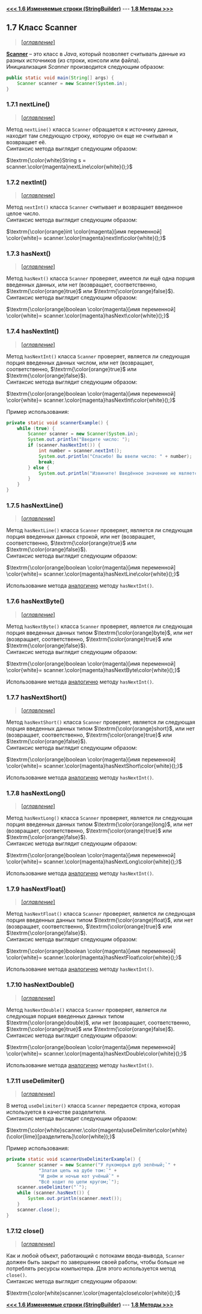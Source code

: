 [**<<< 1.6 Изменяемые строки (StringBuilder)**](/conspect/01_06.md/#16-изменяемые-строки-stringbuilder) ---
[**1.8 Методы >>>**](/conspect/01_08.md/#18-методы)

## 1.7 Класс Scanner

> [[_оглавление_]](../README.md/#17-класс-scanner)

[**Scanner**](/conspect/definitions.md/#s) – это класс в _Java_, который позволяет считывать данные из разных источников
(из строки, консоли или файла).  
Инициализация _Scanner_ производится следующим образом:

```java
public static void main(String[] args) {
    Scanner scanner = new Scanner(System.in);
}
```

### 1.7.1 nextLine()

> [[_оглавление_]](../README.md/#17-класс-scanner)

Метод `nextLine()` класса `Scanner` обращается к источнику данных, находит там следующую строку, которую он еще не
считывал и возвращает её.  
Синтаксис метода выглядит следующим образом:

$\textrm{\color{white}String s = scanner.\color{magenta}nextLine\color{white}();}$

### 1.7.2 nextInt()

> [[_оглавление_]](../README.md/#17-класс-scanner)

Метод `nextInt()` класса `Scanner` считывает и возвращает введенное целое число.  
Синтаксис метода выглядит следующим образом:

$\textrm{\color{orange}int \color{magenta}[имя переменной]
\color{white}= scanner.\color{magenta}nextInt\color{white}();}$

### 1.7.3 hasNext()

> [[_оглавление_]](../README.md/#17-класс-scanner)

Метод `hasNext()` класса `Scanner` проверяет, имеется ли ещё одна порция введенных данных, или нет (возвращает,
соответственно, $\textrm{\color{orange}true}$ или $\textrm{\color{orange}false}$).  
Синтаксис метода выглядит следующим образом:

$\textrm{\color{orange}boolean \color{magenta}[имя переменной]
\color{white}= scanner.\color{magenta}hasNext\color{white}();}$

### 1.7.4 hasNextInt()

> [[_оглавление_]](../README.md/#17-класс-scanner)

Метод `hasNextInt()` класса `Scanner` проверяет, является ли следующая порция введенных данных числом, или нет 
(возвращает, соответственно, $\textrm{\color{orange}true}$ или $\textrm{\color{orange}false}$).  
Синтаксис метода выглядит следующим образом:

$\textrm{\color{orange}boolean \color{magenta}[имя переменной]
\color{white}= scanner.\color{magenta}hasNextInt\color{white}();}$

Пример использования:

```java
private static void scannerExample() {
    while (true) {
        Scanner scanner = new Scanner(System.in);
        System.out.println("Введите число: ");
        if (scanner.hasNextInt()) {
            int number = scanner.nextInt();
            System.out.println("Спасибо! Вы ввели число: " + number);
            break;
        } else {
            System.out.println("Извините! Введённое значение не является числом. Пожалуйста, попробуйте снова.");
        }
    }
}
```

### 1.7.5 hasNextLine()

> [[_оглавление_]](../README.md/#17-класс-scanner)

Метод `hasNextLine()` класса `Scanner` проверяет, является ли следующая порция введенных данных строкой, или нет 
(возвращает, соответственно, $\textrm{\color{orange}true}$ или $\textrm{\color{orange}false}$).  
Синтаксис метода выглядит следующим образом:

$\textrm{\color{orange}boolean \color{magenta}[имя переменной]
\color{white}= scanner.\color{magenta}hasNextLine\color{white}();}$

Использование метода [аналогично](#174-hasnextint) методу `hasNextInt()`.

### 1.7.6 hasNextByte()

> [[_оглавление_]](../README.md/#17-класс-scanner)

Метод `hasNextByte()` класса `Scanner` проверяет, является ли следующая порция введенных данных типом 
$\textrm{\color{orange}byte}$, или нет (возвращает, соответственно, $\textrm{\color{orange}true}$ или 
$\textrm{\color{orange}false}$).  
Синтаксис метода выглядит следующим образом:

$\textrm{\color{orange}boolean \color{magenta}[имя переменной]
\color{white}= scanner.\color{magenta}hasNextByte\color{white}();}$

Использование метода [аналогично](#174-hasnextint) методу `hasNextInt()`.

### 1.7.7 hasNextShort()

> [[_оглавление_]](../README.md/#17-класс-scanner)

Метод `hasNextShort()` класса `Scanner` проверяет, является ли следующая порция введенных данных типом 
$\textrm{\color{orange}short}$, или нет (возвращает, соответственно, $\textrm{\color{orange}true}$ или 
$\textrm{\color{orange}false}$).  
Синтаксис метода выглядит следующим образом:

$\textrm{\color{orange}boolean \color{magenta}[имя переменной]
\color{white}= scanner.\color{magenta}hasNextShort\color{white}();}$

Использование метода [аналогично](#174-hasnextint) методу `hasNextInt()`.

### 1.7.8 hasNextLong()

> [[_оглавление_]](../README.md/#17-класс-scanner)

Метод `hasNextLong()` класса `Scanner` проверяет, является ли следующая порция введенных данных типом 
$\textrm{\color{orange}long}$, или нет (возвращает, соответственно, $\textrm{\color{orange}true}$ или 
$\textrm{\color{orange}false}$).  
Синтаксис метода выглядит следующим образом:

$\textrm{\color{orange}boolean \color{magenta}[имя переменной]
\color{white}= scanner.\color{magenta}hasNextLong\color{white}();}$

Использование метода [аналогично](#174-hasnextint) методу `hasNextInt()`.

### 1.7.9 hasNextFloat()

> [[_оглавление_]](../README.md/#17-класс-scanner)

Метод `hasNextFloat()` класса `Scanner` проверяет, является ли следующая порция введенных данных типом 
$\textrm{\color{orange}float}$, или нет (возвращает, соответственно, $\textrm{\color{orange}true}$ или 
$\textrm{\color{orange}false}$).  
Синтаксис метода выглядит следующим образом:

$\textrm{\color{orange}boolean \color{magenta}[имя переменной]
\color{white}= scanner.\color{magenta}hasNextFloat\color{white}();}$

Использование метода [аналогично](#174-hasnextint) методу `hasNextInt()`.

### 1.7.10 hasNextDouble()

> [[_оглавление_]](../README.md/#17-класс-scanner)

Метод `hasNextDouble()` класса `Scanner` проверяет, является ли следующая порция введенных данных типом 
$\textrm{\color{orange}double}$, или нет (возвращает, соответственно, $\textrm{\color{orange}true}$ или 
$\textrm{\color{orange}false}$).  
Синтаксис метода выглядит следующим образом:

$\textrm{\color{orange}boolean \color{magenta}[имя переменной]
\color{white}= scanner.\color{magenta}hasNextDouble\color{white}();}$

Использование метода [аналогично](#174-hasnextint) методу `hasNextInt()`.

### 1.7.11 useDelimiter()

> [[_оглавление_]](../README.md/#17-класс-scanner)

В метод `useDelimiter()` класса `Scanner` передается строка, которая используется в качестве разделителя.  
Синтаксис метода выглядит следующим образом:

$\textrm{\color{white}scanner.\color{magenta}useDelimiter\color{white}(\color{lime}[разделитель]\color{white});}$

Пример использования:

```java
private static void scannerUseDelimiterExample() {
    Scanner scanner = new Scanner("У лукоморья дуб зелёный;`" +
            "Златая цепь на дубе том:`" +
            "И днём и ночью кот учёный`" +
            "Всё ходит по цепи кругом;`");
    scanner.useDelimiter("`");
    while (scanner.hasNext()) {
        System.out.println(scanner.next());
    }
    scanner.close();
}
```

### 1.7.12 close()

> [[_оглавление_]](../README.md/#17-класс-scanner)

Как и любой объект, работающий с потоками ввода-вывода, `Scanner` должен быть закрыт по завершении своей работы, чтобы
больше не потреблять ресурсы компьютера. Для этого используется метод `close()`.  
Синтаксис метода выглядит следующим образом:

$\textrm{\color{white}scanner.\color{magenta}close\color{white}();}$

[**<<< 1.6 Изменяемые строки (StringBuilder)**](/conspect/01_06.md/#16-изменяемые-строки-stringbuilder) ---
[**1.8 Методы >>>**](/conspect/01_08.md/#18-методы)